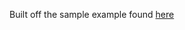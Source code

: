Built off the sample example found [here](https://github.com/google-ar/sceneform-android-sdk/tree/master/samples/augmentedimage)